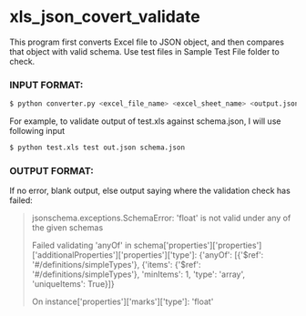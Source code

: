 # xls_json_covert_validate
This program first converts Excel file to JSON object, and then compares that object with valid schema. Use test files in Sample Test File folder to check.

### INPUT FORMAT:
```sh
$ python converter.py <excel_file_name> <excel_sheet_name> <output.json> <schema_file_from_validate.json>
```

For example, to validate output of test.xls against schema.json, I will use following input
```sh
$ python test.xls test out.json schema.json
```

### OUTPUT FORMAT:

If no error, blank output, else output saying where the validation check has failed:

> jsonschema.exceptions.SchemaError: 'float' is not valid under any of the given schemas
>
> Failed validating 'anyOf' in schema['properties']['properties']['additionalProperties']['properties']['type']:
>    {'anyOf': [{'$ref': '#/definitions/simpleTypes'},
>              {'items': {'$ref': '#/definitions/simpleTypes'},
>               'minItems': 1,
>                'type': 'array',
>                'uniqueItems': True}]}
>
> On instance['properties']['marks']['type']:
>    'float'

